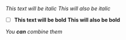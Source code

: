 *This text will be italic*
_This will also be italic_

- [ ] **This text will be bold**
__This will also be bold__

_You **can** combine them_
